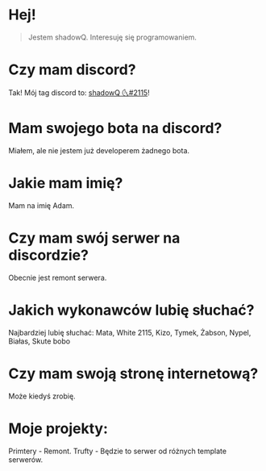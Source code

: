 # Hej!
> Jestem shadowQ. Interesuję się programowaniem. 

# Czy mam discord?
Tak! Mój tag discord to: [shadowQ 🌜#2115](https://discord.com/users/903702807507521567)!

# Mam swojego bota na discord?
Miałem, ale nie jestem już developerem żadnego bota.

# Jakie mam imię?
Mam na imię Adam.

# Czy mam swój serwer na discordzie?
Obecnie jest remont serwera.

# Jakich wykonawców lubię słuchać?
Najbardziej lubię słuchać: Mata, White 2115, Kizo, Tymek, Żabson, Nypel, Białas, Skute bobo

# Czy mam swoją stronę internetową?
Może kiedyś zrobię.

# Moje projekty:
Primtery - Remont.
Trufty - Będzie to serwer od różnych template serwerów.
